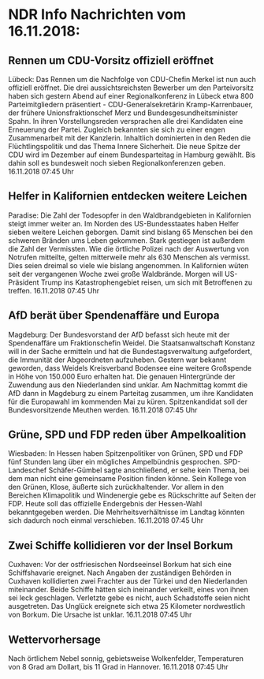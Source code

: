 # NDR Info Nachrichten vom 16.11.2018:


## Rennen um CDU-Vorsitz offiziell eröffnet
Lübeck: Das Rennen um die Nachfolge von CDU-Chefin Merkel ist nun auch offiziell eröffnet. Die drei aussichtsreichsten Bewerber um den Parteivorsitz haben sich gestern Abend auf einer Regionalkonferenz in Lübeck etwa 800 Parteimitgliedern präsentiert - CDU-Generalsekretärin Kramp-Karrenbauer, der frühere Unionsfraktionschef Merz und Bundesgesundheitsminister Spahn. In ihren Vorstellungsreden versprachen alle drei Kandidaten eine Erneuerung der Partei. Zugleich bekannten sie sich zu einer engen Zusammenarbeit mit der Kanzlerin. Inhaltlich dominierten in den Reden die Flüchtlingspolitik und das Thema Innere Sicherheit. Die neue Spitze der CDU wird im Dezember auf einem Bundesparteitag in Hamburg gewählt. Bis dahin soll es bundesweit noch sieben Regionalkonferenzen geben. 16.11.2018 07:45 Uhr 

## Helfer in Kalifornien entdecken weitere Leichen
Paradise:		Die Zahl der Todesopfer in den Waldbrandgebieten in Kalifornien steigt immer weiter an. Im Norden des US-Bundesstaates haben Helfer sieben weitere Leichen geborgen. Damit sind bislang 65 Menschen bei den schweren Bränden ums Leben gekommen. Stark gestiegen ist außerdem die Zahl der Vermissten. Wie die örtliche Polizei nach der Auswertung von Notrufen mitteilte, gelten mitterweile mehr als 630 Menschen als vermisst. Dies seien dreimal so viele wie bislang angenommen. In Kalifornien wüten seit der vergangenen Woche zwei große Waldbrände. Morgen will US-Präsident Trump ins Katastrophengebiet reisen, um sich mit Betroffenen zu treffen. 16.11.2018 07:45 Uhr 

## AfD berät über Spendenaffäre und Europa
Magdeburg: Der Bundesvorstand der AfD befasst sich heute mit der Spendenaffäre um Fraktionschefin Weidel. Die Staatsanwaltschaft Konstanz will in der Sache ermitteln und hat die Bundestagsverwaltung aufgefordert, die Immunität der Abgeordneten aufzuheben. Gestern war bekannt geworden, dass Weidels Kreisverband Bodensee eine weitere Großspende in Höhe von 150.000 Euro erhalten hat. Die genauen Hintergründe der Zuwendung aus den Niederlanden sind unklar. Am Nachmittag kommt die AfD dann in Magdeburg zu einem Parteitag zusammen, um ihre Kandidaten für die Europawahl im kommenden Mai zu küren. Spitzenkandidat soll der Bundesvorsitzende Meuthen werden. 16.11.2018 07:45 Uhr 

## Grüne, SPD und FDP reden über Ampelkoalition
Wiesbaden: In Hessen haben Spitzenpolitiker von Grünen, SPD und FDP fünf Stunden lang über ein mögliches Ampelbündnis gesprochen. SPD-Landeschef Schäfer-Gümbel sagte anschließend, er sehe kein Thema, bei dem man nicht eine gemeinsame Position finden könne. Sein Kollege von den Grünen, Klose, äußerte sich zurückhaltender. Vor allem in den Bereichen Klimapolitik und Windenergie gebe es Rückschritte auf Seiten der FDP. Heute soll das offizielle Endergebnis der Hessen-Wahl bekanntgegeben werden. Die Mehrheitsverhältnisse im Landtag könnten sich dadurch noch einmal verschieben. 16.11.2018 07:45 Uhr 

## Zwei Schiffe kollidieren vor der Insel Borkum
Cuxhaven: Vor der ostfriesischen Nordseeinsel Borkum hat sich eine Schiffshavarie ereignet. Nach Angaben der zuständigen Behörden in Cuxhaven kollidierten zwei Frachter aus der Türkei und den Niederlanden miteinander. Beide Schiffe hätten sich ineinander verkeilt, eines von ihnen sei leck geschlagen. Verletzte gebe es nicht, auch Schadstoffe seien nicht ausgetreten. Das Unglück ereignete sich etwa 25 Kilometer nordwestlich von Borkum. Die Ursache ist unklar. 16.11.2018 07:45 Uhr 

## Wettervorhersage
Nach örtlichem Nebel sonnig, gebietsweise Wolkenfelder, Temperaturen von 8 Grad am Dollart, bis 11 Grad in Hannover. 16.11.2018 07:45 Uhr 

